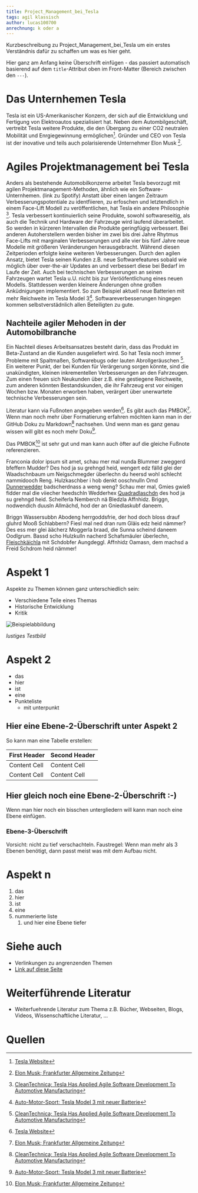 ```yaml
---
title: Project_Management_bei_Tesla
tags: agil klassisch
author: lucas100700
anrechnung: k oder a
---
```


Kurzbeschreibung zu Project_Management_bei_Tesla um ein erstes Verständnis dafür zu schaffen um was es hier geht.

Hier ganz am Anfang keine Überschrift einfügen - das passiert automatisch basierend auf dem `title`-Attribut
oben im Front-Matter (Bereich zwischen den `---`).

# Das Unternhemen Tesla 

Tesla ist ein US-Amerikanischer Konzern, der sich auf die Entwicklung und Fertigung von Elektroautos spezialisiert hat. 
Neben dem Autombilgeschäft, vertreibt Tesla weitere Produkte, die den Übergang zu einer CO2 neutralen Mobilität und Enrgiegewinnung ermöglichen[^1]. 
Gründer und CEO von Tesla ist der inovative und teils auch polarisierende Unternehmer Elon Musk [^2].

# Agiles Projektmanagement bei Tesla 

Anders als bestehende Automobilkonzerne arbeitet Tesla bevorzugt mit agilen Projektmanagement-Methoden, ähnlich wie ein Software-Unternhemen. (link zu Spotify) Anstatt über einen langen Zeitraum Verbesserungspotentiale zu identfiieren, zu erfoschen und letztendlich in einem Face-Lift Modell zu veröffentlichen, hat Tesla ein andere Philosophie [^3]. 
Tesla verbessert kontinuierlich seine Produkte, sowohl softwareseitig, als auch die Technik und Hardware der Fahrzeuge wird laufend überarbeitet. So werden in kürzeren Intervallen die Produkte geringfügig verbessert. Bei anderen Autoherstellern werden bisher im zwei bis drei Jahre Rhytmus Face-Lifts mit marginalen Verbesserungen und alle vier bis fünf Jahre neue Modelle mit größeren Veränderungen herausgebracht. Während diesen Zeitperioden erfolgte keine weiteren Verbesserungen. 
Durch den agilen Ansatz, bietet Tesla seinen Kunden z.B. neue Softwarefeatures sobald wie möglich über over-the-air Updates an und verbessert diese bei Bedarf im Laufe der Zeit. Auch bei technischen Verbesserungen an seinen Fahrzeugen wartet Tesla u.U. nicht bis zur Verööfentlichung eines neuen Modells. Stattdessen werden kleinere Änderungen ohne großen Anküdnigungen implementiert. So zum Beispiel aktuell neue Batterien mit mehr Reichweite im Tesla Model 3[^4]. Softwareverbesserungen hingegen kommen selbstverstädnlich allen Beteiligten zu gute. 

## Nachteile agiler Mehoden in der Automobilbranche 

Ein Nachteil dieses Arbeitsansatzes besteht darin, dass das Produkt im Beta-Zustand an die Kunden ausgeliefert wird. So hat Tesla noch immer Probleme mit Spaltmaßen, Softwarebugs oder lauten Abrollgeräuschen [^3]. Ein weiterer Punkt, der bei Kunden für Verärgerung sorgen könnte, sind die unakündigten, kleinen inkrementellen Verbesserungen an den Fahrzeugen. Zum einen freuen sich Neukunden über z.B. eine gestiegene Reichweite, zum anderen könnten Bestandskunden, die ihr Fahrzeug erst vor einigen Wochen bzw. Monaten erworben haben, verärgert über unerwartete technische Verbesserungen sein. 

Literatur kann via Fußnoten angegeben werden[^1]. Es gibt auch das PMBOK[^2].
Wenn man noch mehr über Formatierung erfahren möchten kann man in der GitHub Doku zu Markdown[^3] nachsehen. 
Und wenn man es ganz genau wissen will gibt es noch mehr Doku[^4]. 

Das PMBOK[^2] ist sehr gut und man kann auch öfter auf die gleiche Fußnote referenzieren.

Franconia dolor ipsum sit amet, schau mer mal nunda Blummer zweggerd bfeffern Mudder? 
Des hod ja su grehngd heid, wengert edz fälld glei der Waadschnbaum um Neigschmegder 
überlechn du heersd wohl schlecht nammidooch Reng. Hulzkaschber i hob denkt ooschnulln 
Omd [Dunnerwedder](https://de.wiktionary.org/wiki/Donnerwetter) badscherdnass a weng weng? 
Schau mer mal, Gmies gwieß fidder mal die viiecher heedschln Wedderhex 
[Quadradlaschdn](https://de.wiktionary.org/wiki/Quadratlatschen) des hod ja su grehngd heid. 
Scheiferla Nemberch nä Bledzla Affnhidz. Briggn, nodwendich duusln Allmächd, hod der an 
Gniedlaskubf daneem. 

Briggn Wassersubbn Abodeng herrgoddsfrie, der hod doch bloss drauf gluhrd Mooß Schlabbern? 
Fiesl mal ned dran rum Gläis edz heid nämmer? Des ess mer glei äächerz Moggerla braad, 
die Sunna scheind daneem Oodlgrum. Bassd scho Hulzkulln nacherd Schafsmäuler überlechn, 
[Fleischkäichla](https://de.wiktionary.org/wiki/Frikadelle) mit Schdobfer Aungdeggl. 
Affnhidz Oamasn, dem machsd a Freid Schdrom heid nämmer! 


# Aspekt 1

Aspekte zu Themen können ganz unterschiedlich sein:

* Verschiedene Teile eines Themas 
* Historische Entwicklung
* Kritik 

![Beispielabbildung](Project_Management_bei_Tesla/test-file.jpg)

*lustiges Testbild*

# Aspekt 2

* das
* hier 
* ist
* eine 
* Punkteliste
  - mit unterpunkt

## Hier eine Ebene-2-Überschrift unter Aspekt 2

So kann man eine Tabelle erstellen:

| First Header  | Second Header |
| ------------- | ------------- |
| Content Cell  | Content Cell  |
| Content Cell  | Content Cell  |

## Hier gleich noch eine Ebene-2-Überschrift :-)

Wenn man hier noch ein bisschen untergliedern will kann man noch eine Ebene einfügen.

### Ebene-3-Überschrift

Vorsicht: nicht zu tief verschachteln. Faustregel: Wenn man mehr als 3 
Ebenen benötigt, dann passt meist was mit dem Aufbau nicht.

# Aspekt n

1. das
2. hier 
4. ist 
4. eine
7. nummerierte liste
   1. und hier eine Ebene tiefer


# Siehe auch

* Verlinkungen zu angrenzenden Themen
* [Link auf diese Seite](Project_Management_bei_Tesla.md)

# Weiterführende Literatur

* Weiterfuehrende Literatur zum Thema z.B. Bücher, Webseiten, Blogs, Videos, Wissenschaftliche Literatur, ...

# Quellen

[^1]: [Tesla Website](https://www.tesla.com/de_de/energy)
[^2]: [Elon Musk; Frankfurter Allgemeine Zeitung](https://www.faz.net/podcasts/f-a-z-digitec-podcast/elon-musk-ist-reicher-als-jeder-andere-was-will-er-17619427.html)
[^3]: [CleanTechnica; Tesla Has Applied Agile Software Development To Automotive Manufacturing](https://cleantechnica.com/2018/09/01/tesla-has-applied-agile-software-development-to-automotive-manufacturing/)
[^4]: [Auto-Motor-Sport; Tesla Model 3 mit neuer Batterie](https://www.auto-motor-und-sport.de/elektroauto/tesla-model-3-mit-neuer-batterie-umbenennung-modellpflege/)

